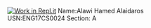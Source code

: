 [![Work in Repl.it](https://classroom.github.com/assets/work-in-replit-14baed9a392b3a25080506f3b7b6d57f295ec2978f6f33ec97e36a161684cbe9.svg)](https://classroom.github.com/online_ide?assignment_repo_id=3183949&assignment_repo_type=AssignmentRepo)
Name:Alawi Hamed Alaidaros  
USN:ENG17CS0024
Section: A

